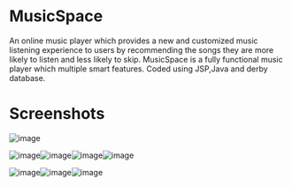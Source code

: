 # MusicSpace
An online music player which provides a new and customized music listening experience to users by recommending the songs they are more likely to listen and less likely to skip. MusicSpace is a fully functional music player which multiple smart features. Coded using JSP,Java and derby database.

# Screenshots
![image](https://user-images.githubusercontent.com/61706649/136407327-5d7e190f-9bea-4ef9-87fe-f33cedca0bf5.png)

![image](https://user-images.githubusercontent.com/61706649/136412548-cc491098-2cec-48a4-a025-e652395e3cb5.png)![image](https://user-images.githubusercontent.com/61706649/136412519-29c808d0-5044-4123-bd7c-0002b47607f3.png)![image](https://user-images.githubusercontent.com/61706649/136412482-42545ca8-18ff-429c-9c72-a22889871ffa.png)![image](https://user-images.githubusercontent.com/61706649/136412429-7f77fdac-cba9-485c-a4cd-d45c55b4e0eb.png)


![image](https://user-images.githubusercontent.com/61706649/136412320-6977b78a-416a-479d-89f2-f87e3b007534.png)![image](https://user-images.githubusercontent.com/61706649/136412273-2cfe5b2a-98dc-468a-ad6d-c135c0f134db.png)![image](https://user-images.githubusercontent.com/61706649/136412235-c953a8a0-8063-4b2d-a9b5-c4b1b01ea854.png)
